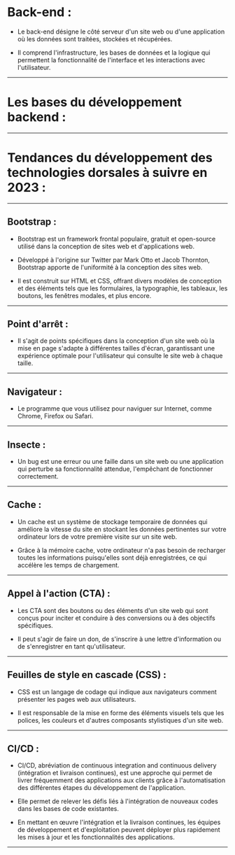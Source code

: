 # **Back-end :**

- Le back-end désigne le côté serveur d'un site web ou d'une application où les données sont traitées, stockées et récupérées. 
    
 - Il comprend l'infrastructure, les bases de données et la logique qui permettent la fonctionnalité de l'interface et les interactions avec l'utilisateur.

---

# **Les bases du développement backend :**

---

# **Tendances du développement des technologies dorsales à suivre en 2023 :**

---

## **Bootstrap :**

- Bootstrap est un framework frontal populaire, gratuit et open-source utilisé dans la conception de sites web et d'applications web. 
    
- Développé à l'origine sur Twitter par Mark Otto et Jacob Thornton, Bootstrap apporte de l'uniformité à la conception des sites web. 
    
- Il est construit sur HTML et CSS, offrant divers modèles de conception et des éléments tels que les formulaires, la typographie, les tableaux, les boutons, les fenêtres modales, et plus encore.

---

## **Point d'arrêt :**

- Il s'agit de points spécifiques dans la conception d'un site web où la mise en page s'adapte à différentes tailles d'écran, garantissant une expérience optimale pour l'utilisateur qui consulte le site web à chaque taille.

---

## **Navigateur :**

- Le programme que vous utilisez pour naviguer sur Internet, comme Chrome, Firefox ou Safari.

---

## **Insecte :**

- Un bug est une erreur ou une faille dans un site web ou une application qui perturbe sa fonctionnalité attendue, l'empêchant de fonctionner correctement.

---

## **Cache :**

- Un cache est un système de stockage temporaire de données qui améliore la vitesse du site en stockant les données pertinentes sur votre ordinateur lors de votre première visite sur un site web. 
    
- Grâce à la mémoire cache, votre ordinateur n'a pas besoin de recharger toutes les informations puisqu'elles sont déjà enregistrées, ce qui accélère les temps de chargement.

---

## **Appel à l'action (CTA) :**

- Les CTA sont des boutons ou des éléments d'un site web qui sont conçus pour inciter et conduire à des conversions ou à des objectifs spécifiques. 
    
- Il peut s'agir de faire un don, de s'inscrire à une lettre d'information ou de s'enregistrer en tant qu'utilisateur.

---

## **Feuilles de style en cascade (CSS) :**

- CSS est un langage de codage qui indique aux navigateurs comment présenter les pages web aux utilisateurs. 
    
- Il est responsable de la mise en forme des éléments visuels tels que les polices, les couleurs et d'autres composants stylistiques d'un site web.

---

## **CI/CD :**

- CI/CD, abréviation de continuous integration and continuous delivery (intégration et livraison continues), est une approche qui permet de livrer fréquemment des applications aux clients grâce à l'automatisation des différentes étapes du développement de l'application. 
    
- Elle permet de relever les défis liés à l'intégration de nouveaux codes dans les bases de code existantes. 
    
- En mettant en œuvre l'intégration et la livraison continues, les équipes de développement et d'exploitation peuvent déployer plus rapidement les mises à jour et les fonctionnalités des applications.

---